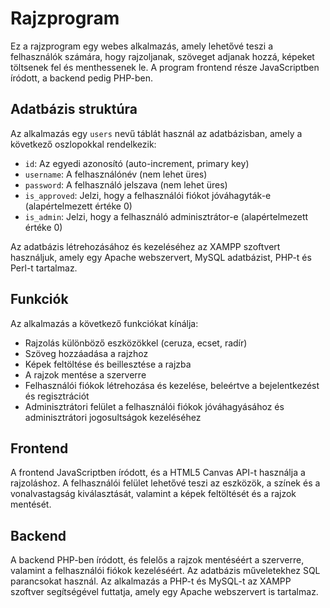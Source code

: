 # Rajzprogram

Ez a rajzprogram egy webes alkalmazás, amely lehetővé teszi a felhasználók számára, hogy rajzoljanak, szöveget adjanak hozzá, képeket töltsenek fel és menthessenek le. A program frontend része JavaScriptben íródott, a backend pedig PHP-ben.

## Adatbázis struktúra

Az alkalmazás egy `users` nevű táblát használ az adatbázisban, amely a következő oszlopokkal rendelkezik:

- `id`: Az egyedi azonosító (auto-increment, primary key)
- `username`: A felhasználónév (nem lehet üres)
- `password`: A felhasználó jelszava (nem lehet üres)
- `is_approved`: Jelzi, hogy a felhasználói fiókot jóváhagyták-e (alapértelmezett értéke 0)
- `is_admin`: Jelzi, hogy a felhasználó adminisztrátor-e (alapértelmezett értéke 0)

Az adatbázis létrehozásához és kezeléséhez az XAMPP szoftvert használjuk, amely egy Apache webszervert, MySQL adatbázist, PHP-t és Perl-t tartalmaz.

## Funkciók

Az alkalmazás a következő funkciókat kínálja:

- Rajzolás különböző eszközökkel (ceruza, ecset, radír)
- Szöveg hozzáadása a rajzhoz
- Képek feltöltése és beillesztése a rajzba
- A rajzok mentése a szerverre
- Felhasználói fiókok létrehozása és kezelése, beleértve a bejelentkezést és regisztrációt
- Adminisztrátori felület a felhasználói fiókok jóváhagyásához és adminisztrátori jogosultságok kezeléséhez

## Frontend

A frontend JavaScriptben íródott, és a HTML5 Canvas API-t használja a rajzoláshoz. A felhasználói felület lehetővé teszi az eszközök, a színek és a vonalvastagság kiválasztását, valamint a képek feltöltését és a rajzok mentését.

## Backend

A backend PHP-ben íródott, és felelős a rajzok mentéséért a szerverre, valamint a felhasználói fiókok kezeléséért. Az adatbázis műveletekhez SQL parancsokat használ. Az alkalmazás a PHP-t és MySQL-t az XAMPP szoftver segítségével futtatja, amely egy Apache webszervert is tartalmaz.
